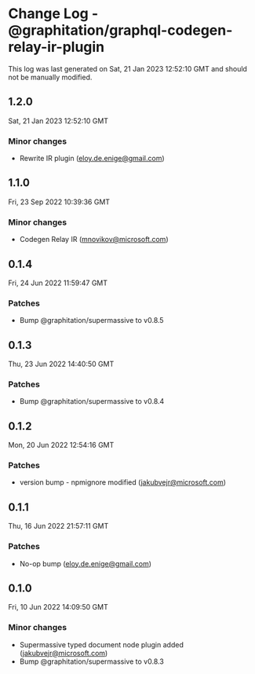 # Change Log - @graphitation/graphql-codegen-relay-ir-plugin

This log was last generated on Sat, 21 Jan 2023 12:52:10 GMT and should not be manually modified.

<!-- Start content -->

## 1.2.0

Sat, 21 Jan 2023 12:52:10 GMT

### Minor changes

- Rewrite IR plugin (eloy.de.enige@gmail.com)

## 1.1.0

Fri, 23 Sep 2022 10:39:36 GMT

### Minor changes

- Codegen Relay IR (mnovikov@microsoft.com)

## 0.1.4

Fri, 24 Jun 2022 11:59:47 GMT

### Patches

- Bump @graphitation/supermassive to v0.8.5

## 0.1.3

Thu, 23 Jun 2022 14:40:50 GMT

### Patches

- Bump @graphitation/supermassive to v0.8.4

## 0.1.2

Mon, 20 Jun 2022 12:54:16 GMT

### Patches

- version bump - npmignore modified (jakubvejr@microsoft.com)

## 0.1.1

Thu, 16 Jun 2022 21:57:11 GMT

### Patches

- No-op bump (eloy.de.enige@gmail.com)

## 0.1.0

Fri, 10 Jun 2022 14:09:50 GMT

### Minor changes

- Supermassive typed document node plugin added (jakubvejr@microsoft.com)
- Bump @graphitation/supermassive to v0.8.3
